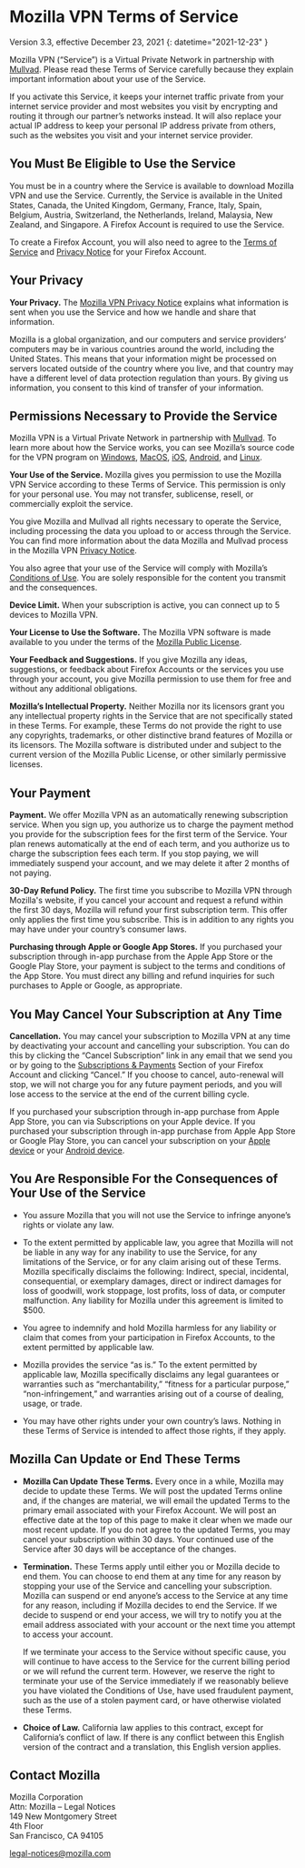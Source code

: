 # Mozilla VPN Terms of Service

Version 3.3, effective December 23, 2021
{: datetime="2021-12-23" }

Mozilla VPN (“Service”) is a Virtual Private Network in partnership with [Mullvad](https://mullvad.net). Please read these Terms of Service carefully because they explain important information about your use of the Service.

If you activate this Service, it keeps your internet traffic private from your internet service provider and most websites you visit by encrypting and routing it through our partner’s networks instead. It will also replace your actual IP address to keep your personal IP address private from others, such as the websites you visit and your internet service provider.

## You Must Be Eligible to Use the Service

You must be in a country where the Service is available to download Mozilla VPN and use the Service. Currently, the Service is available in the United States, Canada, the United Kingdom, Germany, France, Italy, Spain, Belgium, Austria, Switzerland, the Netherlands, Ireland, Malaysia, New Zealand, and Singapore. A Firefox Account is required to use the Service.

To create a Firefox Account, you will also need to agree to the [Terms of Service](https://www.mozilla.org/about/legal/terms/services/) and [Privacy Notice](https://www.mozilla.org/privacy/firefox/) for your Firefox Account.

## Your Privacy

__Your Privacy.__ The [Mozilla VPN Privacy Notice](https://www.mozilla.org/privacy/mozilla-vpn/) explains what information is sent when you use the Service and how we handle and share that information.

Mozilla is a global organization, and our computers and service providers’ computers may be in various countries around the world, including the United States. This means that your information might be processed on servers located outside of the country where you live, and that country may have a different level of data protection regulation than yours. By giving us information, you consent to this kind of transfer of your information.

## Permissions Necessary to Provide the Service

Mozilla VPN is a Virtual Private Network in partnership with [Mullvad](https://mullvad.net). To learn more about how the Service works, you can see Mozilla’s source code for the VPN program on [Windows](https://github.com/mozilla-services/guardian-vpn-windows), [MacOS](https://github.com/mozilla-mobile/mozilla-vpn-client/), [iOS](https://github.com/mozilla-mobile/guardian-vpn-ios), [Android](https://github.com/mozilla-mobile/guardian-vpn-android), and [Linux](https://github.com/mozilla-mobile/mozilla-vpn-client/).

__Your Use of the Service.__ Mozilla gives you permission to use the Mozilla VPN Service according to these Terms of Service. This permission is only for your personal use. You may not transfer, sublicense, resell, or commercially exploit the service.

You give Mozilla and Mullvad all rights necessary to operate the Service, including processing the data you upload to or access through the Service. You can find more information about the data Mozilla and Mullvad process in the Mozilla VPN [Privacy Notice](https://www.mozilla.org/privacy/mozilla-vpn/).

You also agree that your use of the Service will comply with Mozilla’s [Conditions of Use](https://www.mozilla.org/about/legal/acceptable-use/). You are solely responsible for the content you transmit and the consequences.

__Device Limit.__ When your subscription is active, you can connect up to 5 devices to Mozilla VPN.

__Your License to Use the Software.__ The Mozilla VPN software is made available to you under the terms of the [Mozilla Public License](https://www.mozilla.org/MPL/).

__Your Feedback and Suggestions.__ If you give Mozilla any ideas, suggestions, or feedback about Firefox Accounts or the services you use through your account, you give Mozilla permission to use them for free and without any additional obligations.

__Mozilla’s Intellectual Property.__ Neither Mozilla nor its licensors grant you any intellectual property rights in the Service that are not specifically stated in these Terms. For example, these Terms do not provide the right to use any copyrights, trademarks, or other distinctive brand features of Mozilla or its licensors. The Mozilla software is distributed under and subject to the current version of the Mozilla Public License, or other similarly permissive licenses.

## Your Payment

__Payment.__ We offer Mozilla VPN as an automatically renewing subscription service. When you sign up, you authorize us to charge the payment method you provide for the subscription fees for the first term of the Service. Your plan renews automatically at the end of each term, and you authorize us to charge the subscription fees each term. If you stop paying, we will immediately suspend your account, and we may delete it after 2 months of not paying.

__30-Day Refund Policy.__ The first time you subscribe to Mozilla VPN through Mozilla's website, if you cancel your account and request a refund within the first 30 days, Mozilla will refund your first subscription term. This offer only applies the first time you subscribe. This is in addition to any rights you may have under your country’s consumer laws.

__Purchasing through Apple or Google App Stores.__ If you purchased your subscription through in-app purchase from the Apple App Store or the Google Play Store, your payment is subject to the terms and conditions of the App Store. You must direct any billing and refund inquiries for such purchases to Apple or Google, as appropriate.


## You May Cancel Your Subscription at Any Time

__Cancellation.__ You may cancel your subscription to Mozilla VPN at any time by deactivating your account and cancelling your subscription. You can do this by clicking the “Cancel Subscription” link in any email that we send you or by going to the [Subscriptions & Payments](https://subscriptions.firefox.com) Section of your Firefox Account and clicking “Cancel.” If you choose to cancel, auto-renewal will stop, we will not charge you for any future payment periods, and you will lose access to the service at the end of the current billing cycle.

If you purchased your subscription through in-app purchase from Apple App Store, you can  via Subscriptions on your Apple device.
If you purchased your subscription through in-app purchase from Apple App Store or Google Play Store, you can cancel your subscription on your [Apple device](https://support.apple.com/HT202039) or your [Android device](https://support.google.com/googleplay/answer/7018481?hl=en&co=GENIE.Platform%3DAndroid). 

## You Are Responsible For the Consequences of Your Use of the Service

* You assure Mozilla that you will not use the Service to infringe anyone’s rights or violate any law.

* To the extent permitted by applicable law, you agree that Mozilla will not be liable in any way for any inability to use the Service, for any limitations of the Service, or for any claim arising out of these Terms. Mozilla specifically disclaims the following: Indirect, special, incidental, consequential, or exemplary damages, direct or indirect damages for loss of goodwill, work stoppage, lost profits, loss of data, or computer malfunction. Any liability for Mozilla under this agreement is limited to $500.

* You agree to indemnify and hold Mozilla harmless for any liability or claim that comes from your participation in Firefox Accounts, to the extent permitted by applicable law.

* Mozilla provides the service “as is.” To the extent permitted by applicable law, Mozilla specifically disclaims any legal guarantees or warranties such as “merchantability,” “fitness for a particular purpose,” “non-infringement,” and warranties arising out of a course of dealing, usage, or trade.

* You may have other rights under your own country’s laws. Nothing in these Terms of Service is intended to affect those rights, if they apply.

## Mozilla Can Update or End These Terms

* __Mozilla Can Update These Terms.__ Every once in a while, Mozilla may decide to update these Terms. We will post the updated Terms online and, if the changes are material, we will email the updated Terms to the primary email associated with your Firefox Account. We will post an effective date at the top of this page to make it clear when we made our most recent update. If you do not agree to the updated Terms, you may cancel your subscription within 30 days. Your continued use of the Service after 30 days will be acceptance of the changes.

* __Termination.__ These Terms apply until either you or Mozilla decide to end them. You can choose to end them at any time for any reason by stopping your use of the Service and cancelling your subscription. Mozilla can suspend or end anyone’s access to the Service at any time for any reason, including if Mozilla decides to end the Service. If we decide to suspend or end your access, we will try to notify you at the email address associated with your account or the next time you attempt to access your account.

  If we terminate your access to the Service without specific cause, you will continue to have access to the Service for the current billing period or we will refund the current term. However, we reserve the right to terminate your use of the Service immediately if we reasonably believe you have violated the Conditions of Use, have used fraudulent payment, such as the use of a stolen payment card, or have otherwise violated these Terms.

* __Choice of Law.__ California law applies to this contract, except for California’s conflict of law. If there is any conflict between this English version of the contract and a translation, this English version applies.

## Contact Mozilla

Mozilla Corporation  
Attn: Mozilla – Legal Notices  
149 New Montgomery Street  
4th Floor  
San Francisco, CA 94105  

legal-notices@mozilla.com
